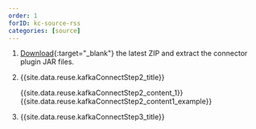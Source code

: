 ```yaml
---
order: 1
forID: kc-source-rss
categories: [source]
---
```


1. [Download](https://github.com/kaliy/kafka-connect-rss/releases){:target="_blank"} the latest ZIP and extract the connector plugin JAR files.


2. {{site.data.reuse.kafkaConnectStep2_title}}

    {{site.data.reuse.kafkaConnectStep2_content_1}}
    {{site.data.reuse.kafkaConnectStep2_content1_example}}

3. {{site.data.reuse.kafkaConnectStep3_title}}